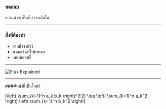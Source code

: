 ### ทดสอบ

ความน่าจะเป็นที่เราจะเติบโต

---

### สิ่งที่ต้องทำ

- อาบน้ำจากัวร์
- พาลอเร้นท์ไปหาหมอ
- เล่นกับเจสซี่

---

![Flux Explained](https://facebook.github.io/flux/img/flux-simple-f8-diagram-explained-1300w.png)

---

####หน้านี้เป็นโจทย์

\[\left( \sum_{k=1}^n a_k b_k \right)^{\!\!2} \leq \left( \sum_{k=1}^n a_k^2 \right) \left( \sum_{k=1}^n b_k^2 \right)\]
